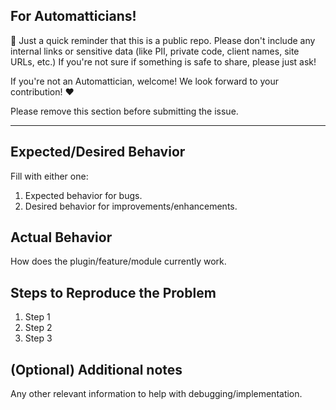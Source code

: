 ## For Automatticians!

:wave: Just a quick reminder that this is a public repo. Please don't include any internal links or sensitive data (like PII, private code, client names, site URLs, etc.) If you're not sure if something is safe to share, please just ask!

If you're not an Automattician, welcome! We look forward to your contribution! :heart:

Please remove this section before submitting the issue.

---

## Expected/Desired Behavior

Fill with either one:

1. Expected behavior for bugs.
1. Desired behavior for improvements/enhancements.

## Actual Behavior

How does the plugin/feature/module currently work.

## Steps to Reproduce the Problem

1. Step 1
1. Step 2
1. Step 3

## (Optional) Additional notes

Any other relevant information to help with debugging/implementation.
